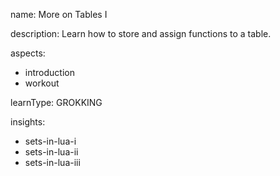 name: More on Tables I

description: Learn how to store and assign functions to a table.

aspects:
  - introduction
  - workout

learnType: GROKKING

insights:
  - sets-in-lua-i
  - sets-in-lua-ii
  - sets-in-lua-iii